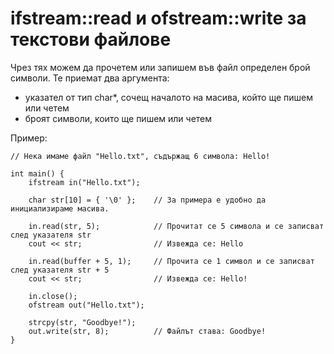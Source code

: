 # ifstream::read и ofstream::write за текстови файлове

Чрез тях можем да прочетем или запишем във файл определен брой символи. 
Те приемат два аргумента:

- указател от тип char*, сочещ началото на масива, който ще пишем или четем
- броят символи, които ще пишем или четем

Пример:
    
    // Нека имаме файл "Hello.txt", съдържащ 6 символа: Hello!
    
    int main() {
        ifstream in("Hello.txt");
        
        char str[10] = { '\0' };    // За примера е удобно да инициализираме масива.
        
        in.read(str, 5);            // Прочитат се 5 символа и се записват след указателя str
        cout << str;                // Извежда се: Hello

        in.read(buffer + 5, 1);     // Прочита се 1 символ и се записват след указателя str + 5
        cout << str;                // Извежда се: Hello!
        
        in.close();
        ofstream out("Hello.txt");
        
        strcpy(str, "Goodbye!");
        out.write(str, 8);          // Файлът става: Goodbye!
    }